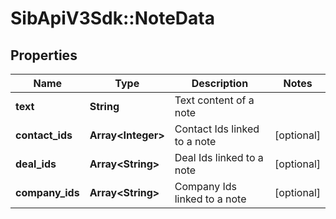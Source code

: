 # SibApiV3Sdk::NoteData

## Properties
Name | Type | Description | Notes
------------ | ------------- | ------------- | -------------
**text** | **String** | Text content of a note | 
**contact_ids** | **Array&lt;Integer&gt;** | Contact Ids linked to a note | [optional] 
**deal_ids** | **Array&lt;String&gt;** | Deal Ids linked to a note | [optional] 
**company_ids** | **Array&lt;String&gt;** | Company Ids linked to a note | [optional] 



